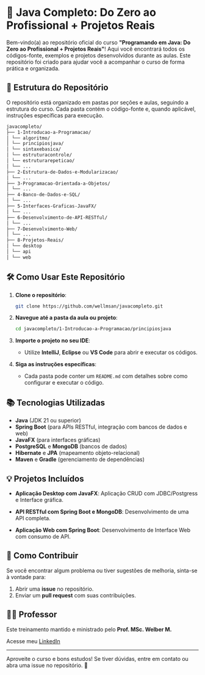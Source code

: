 # 🚀 **Java Completo: Do Zero ao Profissional + Projetos Reais**

Bem-vindo(a) ao repositório oficial do curso **"Programando em Java: Do Zero ao Profissional + Projetos Reais"**! Aqui você encontrará todos os códigos-fonte, exemplos e projetos desenvolvidos durante as aulas. Este repositório foi criado para ajudar você a acompanhar o curso de forma prática e organizada.

## 📂 **Estrutura do Repositório**

O repositório está organizado em pastas por seções e aulas, seguindo a estrutura do curso. Cada pasta contém o código-fonte e, quando aplicável, instruções específicas para execução.

```bash
javacompleto/
├── 1-Introducao-a-Programacao/
│ └── algoritmo/
│ └── principiosjava/
│ └── sintaxebasica/
│ └── estruturacontrole/
│ └── estruturarepeticao/
│ └── ...
├── 2-Estrutura-de-Dados-e-Modularizacao/
│ └── ...
├── 3-Programacao-Orientada-a-Objetos/
│ └── ...
├── 4-Banco-de-Dados-e-SQL/
│ └── ...
├── 5-Interfaces-Graficas-JavaFX/
│ └── ...
├── 6-Desenvolvimento-de-API-RESTful/
│ └── ...
├── 7-Desenvolvimento-Web/
│ └── ...
├── 8-Projetos-Reais/
│ └── desktop
│ └── api
│ └── web
```

## 🛠️ **Como Usar Este Repositório**

1. **Clone o repositório**:

   ```bash
   git clone https://github.com/wellmsan/javacompleto.git

   ```

2. **Navegue até a pasta da aula ou projeto**:

   ```bash
   cd javacompleto/1-Introducao-a-Programacao/principiosjava

   ```

3. **Importe o projeto no seu IDE**:

   - Utilize **IntelliJ**, **Eclipse** ou **VS Code** para abrir e executar os códigos.

4. **Siga as instruções específicas**:
   - Cada pasta pode conter um `README.md` com detalhes sobre como configurar e executar o código.

## 📚 **Tecnologias Utilizadas**

- **Java** (JDK 21 ou superior)
- **Spring Boot** (para APIs RESTful, integração com bancos de dados e web)
- **JavaFX** (para interfaces gráficas)
- **PostgreSQL** e **MongoDB** (bancos de dados)
- **Hibernate** e **JPA** (mapeamento objeto-relacional)
- **Maven** e **Gradle** (gerenciamento de dependências)

## 💡 **Projetos Incluídos**

- **Aplicação Desktop com JavaFX**: Aplicação CRUD com JDBC/Postgress e Interface gráfica.

- **API RESTful com Spring Boot e MongoDB**: Desenvolvimento de uma API completa.

- **Aplicação Web com Spring Boot**: Desenvolvimento de Interface Web com consumo de API.

## 🤝 **Como Contribuir**

Se você encontrar algum problema ou tiver sugestões de melhoria, sinta-se à vontade para:

1.  Abrir uma **issue** no repositório.
2.  Enviar um **pull request** com suas contribuições.

## 🧑‍🏫 **Professor**

Este treinamento mantido e ministrado pelo **Prof. MSc. Welber M.**

Acesse meu [LinkedIn](https://www.linkedin.com/in/w3ll/)

----

Aproveite o curso e bons estudos! Se tiver dúvidas, entre em contato ou abra uma issue no repositório. 🚀
 
